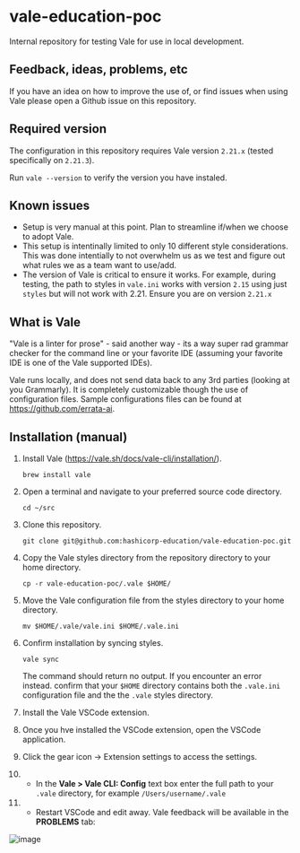 # vale-education-poc
Internal repository for testing Vale for use in local development.

## Feedback, ideas, problems, etc

If you have an idea on how to improve the use of, or find issues when using Vale please open a Github issue on this repository.

## Required version

The configuration in this repository requires Vale version `2.21.x` (tested specifically on `2.21.3`).

Run `vale --version` to verify the version you have instaled.

## Known issues

- Setup is very manual at this point. Plan to streamline if/when we choose to adopt Vale.
- This setup is intentinally limited to only 10 different style considerations. This was done intentially to not overwhelm us as we test and figure out what rules we as a team want to use/add.
- The version of Vale is critical to ensure it works. For example, during testing, the path to styles in `vale.ini` works with version `2.15` using just `styles` but will not work with 2.21. Ensure you are on version `2.21.x`

## What is Vale

"Vale is a linter for prose" - said another way - its a way super rad grammar checker for the command line or your favorite IDE (assuming your favorite IDE is one of the Vale supported IDEs).

Vale runs locally, and does not send data back to any 3rd parties (looking at you Grammarly). It is completely customizable though the use of configuration files. Sample configurations files can be found at https://github.com/errata-ai.

## Installation (manual)

1. Install Vale (https://vale.sh/docs/vale-cli/installation/).

    ```shell
    brew install vale
    ```

1. Open a terminal and navigate to your preferred source code directory.

    ```shell
    cd ~/src
    ```

1. Clone this repository.

    ```shell
    git clone git@github.com:hashicorp-education/vale-education-poc.git
    ```

1. Copy the Vale styles directory from the repository directory to your home directory.

    ```shell
    cp -r vale-education-poc/.vale $HOME/
    ```

1. Move the Vale configuration file from the styles directory to your home directory.

    ```shell
    mv $HOME/.vale/vale.ini $HOME/.vale.ini
    ```

1. Confirm installation by syncing styles.

    ```shell
    vale sync
    ```

    The command should return no output. If you encounter an error instead. confirm that your `$HOME` directory contains both the `.vale.ini` configuration file and the the `.vale` styles directory.

1. Install the Vale VSCode extension.

1. Once you hve installed the VSCode extension, open the VSCode application.

1. Click the gear icon → Extension settings to access the settings.

1. - In the **Vale > Vale CLI: Config** text box enter the full path to your `.vale` directory, for example `/Users/username/.vale`

1. - Restart VSCode and edit away. Vale feedback will be available in the **PROBLEMS** tab:

![image](https://user-images.githubusercontent.com/92055993/206570255-602bdd9e-dcab-4d2d-85ee-17f354c2ec9b.png)
